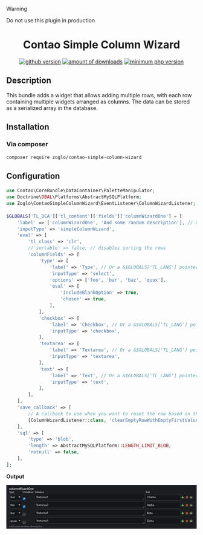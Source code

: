 > [!WARNING]
> Do not use this plugin in production

<h1 align="center">Contao Simple Column Wizard</h1>
<p align="center">
    <a href="https://github.com/zoglo/contao-simple-column-wizard"><img src="https://img.shields.io/github/v/release/zoglo/contao-simple-column-wizard" alt="github version"/></a>
    <a href="https://packagist.org/packages/zoglo/contao-simple-column-wizard"><img src="https://img.shields.io/packagist/dt/zoglo/contao-simple-column-wizard?color=f47c00" alt="amount of downloads"/></a>
    <a href="https://packagist.org/packages/zoglo/contao-simple-column-wizard"><img src="https://img.shields.io/packagist/dependency-v/zoglo/contao-simple-column-wizard/php?color=474A8A" alt="minimum php version"></a>
</p>

## Description

This bundle adds a widget that allows adding multiple rows, with each row containing multiple widgets arranged as columns. The data can be stored as a serialized array in the database.

## Installation

### Via composer

```
composer require zoglo/contao-simple-column-wizard
```

## Configuration

```php
use Contao\CoreBundle\DataContainer\PaletteManipulator;
use Doctrine\DBAL\Platforms\AbstractMySQLPlatform;
use Zoglo\ContaoSimpleColumnWizard\EventListener\ColumnWizardListener;

$GLOBALS['TL_DCA']['tl_content']['fields']['columnWizardOne'] = [
    'label' => ['columnWizardOne', 'And some random description'], // Or a &$GLOBALS['TL_LANG'] pointer
    'inputType' => 'simpleColumnWizard',
    'eval' => [
        'tl_class' => 'clr',
        //'sortable' => false, // disables sorting the rows
        'columnFields' => [
            'type' => [
                'label' => 'Type', // Or a &$GLOBALS['TL_LANG'] pointer
                'inputType' => 'select',
                'options' => ['foo', 'bar', 'baz', 'quux'],
                'eval' => [
                    'includeBlankOption' => true,
                    'chosen' => true,
                ],
            ],
            'checkbox' => [
                'label' => 'Checkbox', // Or a &$GLOBALS['TL_LANG'] pointer
                'inputType' => 'checkbox',
            ],
            'textarea' => [
                'label' => 'Textarea', // Or a &$GLOBALS['TL_LANG'] pointer
                'inputType' => 'textarea',
            ],
            'text' => [
                'label' => 'Text', // Or a &$GLOBALS['TL_LANG'] pointer
                'inputType' => 'text',
            ],
        ],
    ],
    'save_callback' => [
        // A callback to use when you want to reset the row based on the first value being empty
        [ColumnWizardListener::class, 'clearEmptyRowWithEmptyFirstValue'],
    ],
    'sql' => [
        'type' => 'blob',
        'length' => AbstractMySQLPlatform::LENGTH_LIMIT_BLOB,
        'notnull' => false,
    ],
];

```

**Output**

![Rendered example of the simple column wizard based on the configuration](/docs/images/simpleColumnWizard.jpg)
